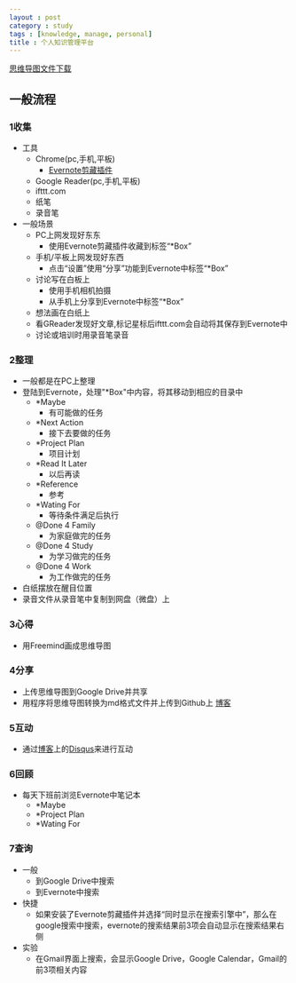```yaml
---
layout : post
category : study
tags : [knowledge, manage, personal]
title : 个人知识管理平台
---
```

[思维导图文件下载](https://docs.google.com/file/d/0B1DrsqrLRzeIaDl3YW1BYnhPMjA/edit?usp=sharing)

## 一般流程


### 1收集 

- 工具
    - Chrome(pc,手机,平板)
        - [Evernote剪藏插件](https://chrome.google.com/webstore/detail/evernote-web-clipper/pioclpoplcdbaefihamjohnefbikjilc)
    - Google Reader(pc,手机,平板)
    - ifttt.com
    - 纸笔
    - 录音笔
- 一般场景
    - PC上网发现好东东
        - 使用Evernote剪藏插件收藏到标签“*Box”
    - 手机/平板上网发现好东西
        - 点击“设置”使用“分享”功能到Evernote中标签“*Box”
    - 讨论写在白板上
        - 使用手机相机拍摄
        - 从手机上分享到Evernote中标签“*Box”
    - 想法画在白纸上
    - 看GReader发现好文章,标记星标后ifttt.com会自动将其保存到Evernote中
    - 讨论或培训时用录音笔录音

### 2整理

- 一般都是在PC上整理
- 登陆到Evernote，处理"\*Box"中内容，将其移动到相应的目录中
    - \*Maybe
        - 有可能做的任务
    - \*Next Action
        - 接下去要做的任务
    - \*Project Plan
        - 项目计划
    - \*Read It Later
        - 以后再读
    - \*Reference
        - 参考
    - \*Wating For
        - 等待条件满足后执行
    - @Done 4 Family
        - 为家庭做完的任务
    - @Done 4 Study
        - 为学习做完的任务
    - @Done 4 Work
        - 为工作做完的任务
- 白纸摆放在醒目位置
- 录音文件从录音笔中复制到网盘（微盘）上

### 3心得

- 用Freemind画成思维导图

### 4分享

- 上传思维导图到Google Drive并共享
- 用程序将思维导图转换为md格式文件并上传到Github上 [博客](http://samrain.github.com)

### 5互动

- 通过[博客](http://samrain.github.com)上的[Disqus](http://disqus.com/)来进行互动

### 6回顾

- 每天下班前浏览Evernote中笔记本
    - \*Maybe
    - \*Project Plan
    - \*Wating For

### 7查询

- 一般
    - 到Google Drive中搜索
    - 到Evernote中搜索
- 快捷
    - 如果安装了Evernote剪藏插件并选择“同时显示在搜索引擎中”，那么在google搜索中搜索，evernote的搜索结果前3项会自动显示在搜索结果右侧
- 实验
    - 在Gmail界面上搜索，会显示Google Drive，Google Calendar，Gmail的前3项相关内容
